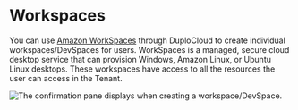 # Workspaces

You can use [Amazon WorkSpaces](https://aws.amazon.com/workspaces/faqs/) through DuploCloud to create individual workspaces/DevSpaces for users. WorkSpaces is a managed, secure cloud desktop service that can provision Windows, Amazon Linux, or Ubuntu Linux desktops. These workspaces have access to all the resources the user can access in the Tenant.&#x20;

<div align="left">

<img src="https://duplocloud.com/wp-content/uploads/2021/11/devspace.png" alt="The confirmation pane displays when creating a workspace/DevSpace.">

</div>
